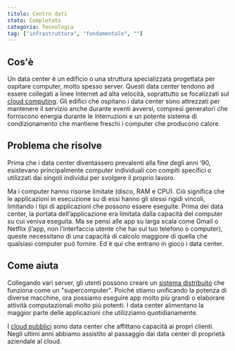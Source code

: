 ```yaml
---
titolo: Centro dati
stato: Completato
categoria: Tecnologia
tag: ["infrastruttura", "fondamentale", ""]
---
```


## Cos'è

Un data center è un edificio o una struttura specializzata progettata per ospitare computer, molto spesso server.
Questi data center tendono ad essere collegati a linee Internet ad alta velocità, soprattutto se focalizzati sul [cloud computing](/cloud-computing/).
Gli edifici che ospitano i data center sono attrezzati per mantenere il servizio anche durante eventi avversi, compresi generatori che forniscono energia durante le interruzioni e un potente sistema di condizionamento che mantiene freschi i computer che producono calore.

## Problema che risolve

Prima che i data center diventassero prevalenti alla fine degli anni ’90, esistevano principalmente computer individuali con compiti specifici o utilizzati dai singoli individui per svolgere il proprio lavoro.

Ma i computer hanno risorse limitate (disco, RAM e CPU).
Ciò significa che le applicazioni in esecuzione su di essi hanno gli stessi rigidi vincoli, limitando i tipi di applicazioni che possono essere eseguite.
Prima dei data center, la portata dell’applicazione era limitata dalla capacità del computer su cui veniva eseguita.
Ma se pensi alle app su larga scala come Gmail o Netflix (l’app, non l’interfaccia utente che hai sul tuo telefono o computer), queste necessitano di una capacità di calcolo maggiore di quella che qualsiasi computer può fornire.
Ed è qui che entrano in gioco i data center.

## Come aiuta

Collegando vari server, gli utenti possono creare un [sistema distribuito](/distributed-systems/) che funziona come un "supercomputer".
Poiché stiamo unificando la potenza di diverse macchine, ora possiamo eseguire app molto più grandi o elaborare attività computazionali molto più potenti.
I data center alimentano la maggior parte delle applicazioni che utilizziamo quotidianamente.

I [cloud pubblici](/cloud-computing/) sono data center che affittano capacità ai propri clienti.
Negli ultimi anni abbiamo assistito al passaggio dai data center di proprietà aziendale al cloud.
